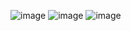 ![image](https://github.com/Cliffy57/3A_Projet_SystServeur-_S6_2023-/assets/73029436/dac4ece0-a71a-4efb-acc3-c4100c0a10da)
![image](https://github.com/Cliffy57/3A_Projet_SystServeur-_S6_2023-/assets/73029436/65c7fe52-78fb-4ba1-a82c-592c980ea863)
![image](https://github.com/Cliffy57/3A_Projet_SystServeur-_S6_2023-/assets/73029436/55ee1405-bd51-4333-a3f0-c32e9362c4a0)
